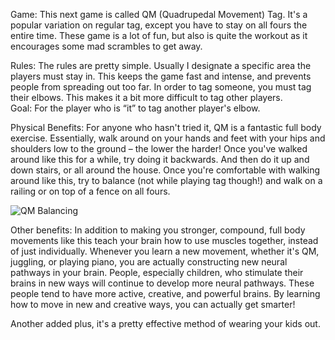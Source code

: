 Game: This next game is called QM (Quadrupedal Movement) Tag. It's a popular variation on regular tag, except you have to stay on all fours the entire time. These game is a lot of fun, but also is quite the workout as it encourages some mad scrambles to get away.

Rules: The rules are pretty simple. Usually I designate a specific area the players must stay in. This keeps the game fast and intense, and prevents people from spreading out too far. In order to tag someone, you must tag their elbows. This makes it a bit more difficult to tag other players.  
Goal: For the player who is “it” to tag another player's elbow.

Physical Benefits: For anyone who hasn't tried it, QM is a fantastic full body exercise. Essentially, walk around on your hands and feet with your hips and shoulders low to the ground – the lower the harder! Once you've walked around like this for a while, try doing it backwards. And then do it up and down stairs, or all around the house. Once you're comfortable with walking around like this, try to balance (not while playing tag though!) and walk on a railing or on top of a fence on all fours.

![QM Balancing](http://www.zaccohn.com/parkour/phillycatwalk.jpg)

Other benefits: In addition to making you stronger, compound, full body movements like this teach your brain how to use muscles together, instead of just individually. Whenever you learn a new movement, whether it's QM, juggling, or playing piano, you are actually constructing new neural pathways in your brain. People, especially children, who stimulate their brains in new ways will continue to develop more neural pathways. These people tend to have more active, creative, and powerful brains. By learning how to move in new and creative ways, you can actually get smarter!

Another added plus, it's a pretty effective method of wearing your kids out.